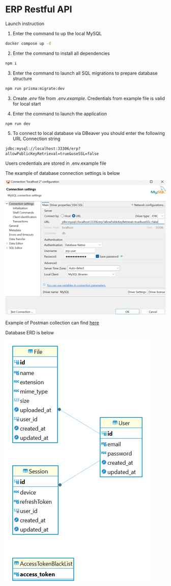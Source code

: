 # ERP Restful API

Launch instruction

1. Enter the command to up the local MySQL

```sh
docker compose up -d
```

2. Enter the command to install all dependencies

```sh
npm i
```

3. Enter the command to launch all SQL migrations to prepare database structure

```sh
npm run prisma:migrate:dev
```

3. Create *.env* file from *.env.example*. Credentials from example file is valid for local start

4. Enter the command to launch the application

```sh
npm run dev
```

5. To connect to local database via DBeaver you should enter the following URL Connection string

```
jdbc:mysql://localhost:33306/erp?allowPublicKeyRetrieval=true&useSSL=false
```

Users credentials are stored in .env.example file

The example of database connection settings is below

![dbeaver](./docs/img/dbeaver.png)

Example of Postman collection can find [here](./docs/erp-restful-api.postman_collection.json)

Database ERD is below

![erd](./docs/img/erd.png)